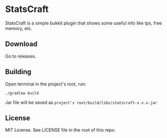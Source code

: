 # StatsCraft

StatsCraft is a simple bukkit plugin that shows some useful info like tps, free memory, etc.

## Download

Go to releases.

## Building

Open terminal in the project's root, run:

```
./gradlew build
```

Jar file will be saved as `project's root/build/libs/statscraft-x.x.x.jar`

## License

MIT License. See LICENSE file in the root of this repo.
